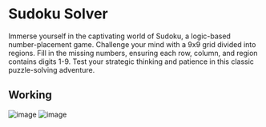 # Sudoku Solver
Immerse yourself in the captivating world of Sudoku, a logic-based number-placement game. Challenge your mind with a 9x9 grid divided into regions. Fill in the missing numbers, ensuring each row, column, and region contains digits 1-9. Test your strategic thinking and patience in this classic puzzle-solving adventure.
## Working 
![image](https://github.com/omsingh4321/SudokuSolver/assets/110286904/7d52f469-d3b0-4c93-9e8c-4ffd6818759f)
![image](https://github.com/omsingh4321/SudokuSolver/assets/110286904/cdcb3d3b-db3c-47c7-a0d1-e4caf9026fb9)


